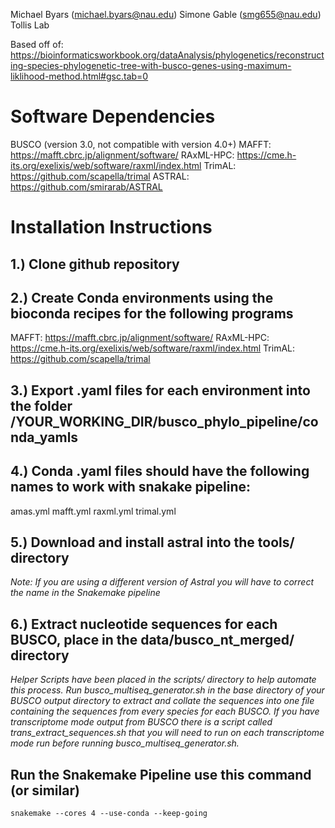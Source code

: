 Michael Byars (michael.byars@nau.edu)
Simone Gable (smg655@nau.edu)
Tollis Lab

Based off of: https://bioinformaticsworkbook.org/dataAnalysis/phylogenetics/reconstructing-species-phylogenetic-tree-with-busco-genes-using-maximum-liklihood-method.html#gsc.tab=0

# Software Dependencies

BUSCO (version 3.0, not compatible with version 4.0+)
MAFFT: https://mafft.cbrc.jp/alignment/software/
RAxML-HPC: https://cme.h-its.org/exelixis/web/software/raxml/index.html
TrimAL: https://github.com/scapella/trimal
ASTRAL: https://github.com/smirarab/ASTRAL

# Installation Instructions

## 1.) Clone github repository

## 2.) Create Conda environments using the bioconda recipes for the following programs
MAFFT: https://mafft.cbrc.jp/alignment/software/
RAxML-HPC: https://cme.h-its.org/exelixis/web/software/raxml/index.html
TrimAL: https://github.com/scapella/trimal

## 3.) Export .yaml files for each environment into the folder /YOUR_WORKING_DIR/busco_phylo_pipeline/conda_yamls

## 4.) Conda .yaml files should have the following names to work with snakake pipeline:
amas.yml
mafft.yml
raxml.yml
trimal.yml

## 5.) Download and install astral into the tools/ directory
*Note: If you are using a different version of Astral you will have to correct the name in the Snakemake pipeline*

## 6.) Extract nucleotide sequences for each BUSCO, place in the data/busco_nt_merged/ directory

*Helper Scripts have been placed in the scripts/ directory to help automate this process. Run busco_multiseq_generator.sh in the base directory of your BUSCO output directory to extract and collate the sequences into one file containing the sequences from every species for each BUSCO. If you have transcriptome mode output from BUSCO there is a script called trans_extract_sequences.sh that you will need to run on each transcriptome mode run before running busco_multiseq_generator.sh.*

## Run the Snakemake Pipeline use this command (or similar)
```
snakemake --cores 4 --use-conda --keep-going
```
